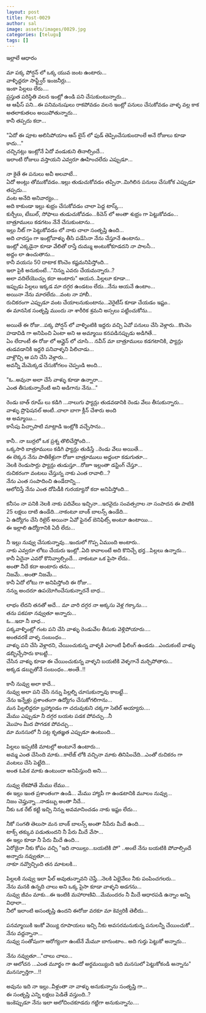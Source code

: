 ```yaml
---
layout: post
title: Post-0029
author: sal
image: assets/images/0029.jpg
categories: [telugu]
tags: []
---
```

ఇల్లాలే ఆధారం  <br>
   <br>
 మా పక్క పోర్షన్ లో ఒక్క యువ జంట ఉంటారు...  <br>
 వాళ్ళిద్దరూ సాఫ్ట్వేర్ ఇంజనీర్లు...  <br>
 ఇంకా పిల్లలు లేరు....  <br>
 ప్రస్తుత పరిస్థితి వలన ఇంట్లో ఉండి పని చేసుకుంటున్నారు...  <br>
 ఆ ఆఫీస్ పని...ఈ పనిమనుషులు రాకపోవడం వలన ఇంట్లో పనులు చేసుకోవడం వాళ్ళ వల్ల కాక అతలాకుతలం అయిపోతున్నారు...  <br>
 కానీ తప్పదు కదా...  <br>
   <br>
 "ఏదో ఈ పూట అలిసిపోయాం ఆన్ లైన్ లో ఫుడ్ తెప్పించేసుకుందాంలే అనే రోజులు కూడా కాదు..."  <br>
 చచ్చినట్లు ఇంట్లోనే ఏదో వండుకుని తినాల్సిందే...  <br>
 ఇలాంటి రోజులు వస్తాయని ఎవ్వరూ ఊహించలేదు ఎప్పుడూ...  <br>
   <br>
 నా కైతే ఈ పనులు అవీ అలవాటే...  <br>
 ఏదో అంట్లు తోముకోవడం..ఇల్లు తుడుచుకోవడం తప్పినా..మిగిలిన పనులు చేసుకోక ఎప్పుడూ తప్పదు...  <br>
 వంట అనేది అనివార్యం...  <br>
 అది కాకుండా ఇల్లు శుభ్రం చేసుకోవడం చాలా పెద్ద టాస్క్...  <br>
 కుర్చీలు, టేబుల్, సోఫాలు తుడుచుకోవడం...కిచెన్ లో అంతా శుభ్రం గా పెట్టుకోవడం...  <br>
 బాత్రూములు కడగటం నేనే చేసుకుంటాను...  <br>
 ఇల్లు నీట్ గా పెట్టుకోవడం లో నాకు చాలా సంతృప్తి ఉంది...  <br>
 అది చాదస్తం గా ఇంట్లోవాళ్ళు తీసి పడేసినా నేను చేస్తూనే ఉంటాను...  <br>
 ఇంట్లో ఎక్కడైనా కూడా వేలితో రాస్తే దుమ్ము అంటుకోకూడదని నా పాలసీ...  <br>
 అద్దం లా ఉంచుతాను...  <br>
 కానీ వయసు 50 దాటాక కొంచెం కష్టమనిపిస్తోంది...  <br>
 ఇలా పైకి అనుకుంటే..."నిన్ను ఎవరు చేయమన్నారు..?  <br>
 అలా వదిలేయొచ్చు కదా అంటారు" ఆయన..పిల్లలూ కూడా...  <br>
 ఇప్పుడు పిల్లలు ఇక్కడ మా దగ్గర ఉండటం లేదు...నేను ఆయనే ఉంటాం...  <br>
 అయినా నేను మారలేదు...వంట నా హాబీ..  <br>
 రుచికరంగా ఎప్పుడూ వంట చేయాలనుకుంటాను...వెరైటీస్ కూడా చేయడం ఇష్టం..  <br>
 ఈ మానసిక సంతృప్తి ముందు నా శారీరిక శ్రమని అస్సలు పట్టించుకోను...  <br>
   <br>
 అయితే ఈ రోజు...పక్క పోర్షన్ లో వాళ్ళింటికి ఇద్దరు వచ్చి ఏవో పనులు చేసి వెళ్లారు...కొంచెం హడావిడి గా అనిపించి  ఏంటా అని ఆ అమ్మాయి కనపడినప్పుడు అడిగితే...  <br>
 ఏం లేదాంటీ ఈ రోజు లో  ఆన్లైన్ లో చూసి... నవీన్ మా బాత్రూములు కడగటానికి, ఫ్యాన్లు తుడవడానికి ఇద్దరి పనివాళ్ళని పిలిచాడు...  <br>
 వాళ్లొచ్చి ఆ పని చేసి వెళ్లారు...  <br>
 అవన్నీ మేమెక్కడ చేసుకోగలం చెప్పండి అంది...  <br>
   <br>
 "ఓ..అవునా అలా చేసే వాళ్ళు కూడా ఉన్నారా...  <br>
 ఎంత తీసుకున్నారేంటి అని అడిగాను నేను..."  <br>
   <br>
 రెండు బాత్ రూమ్ లు కడిగి ...నాలుగు ఫ్యాన్లు తుడవడానికి రెండు వేలు తీసుకున్నారు...  <br>
 వాళ్ళు ప్రొఫెషనల్ ఆంటీ..చాలా బాగా క్లీన్ చేశారు అంది  <br>
 ఆ అమ్మాయి...  <br>
 కాసేపు  పిచ్చాపాటి మాట్లాడి ఇంట్లోకి వచ్చేసాను...  <br>
   <br>
 కానీ.. నా బుర్రలో ఒక ప్రశ్న తొలిచేస్తోంది...  <br>
 ఒక్కసారి బాత్రూములు కడిగి ఫ్యాన్లు తుడిస్తే ..రెండు వేలు అయితే...  <br>
 ఈ లెక్కన నేను పాతికేళ్లుగా రోజూ బాత్రూములు అద్దంలా కడుగుతూ...  <br>
 నెలకి రెండుసార్లు ఫ్యాన్లు తుడుస్తూ...రోజూ ఇల్లంతా డస్టింగ్ చేస్తూ...  <br>
 రుచికరంగా వంటలు చేస్తున్న నాకు ఎంత రావాలి...?  <br>
 నేను ఎంత సంపాదించి ఉండేదాన్ని...  <br>
 ఆలోచిస్తే నేను ఎంత దోపిడీకి గురయ్యానో కదా అనిపిస్తోంది...  <br>
   <br>
 కనీసం నా పనికి నెలకి నాకు పదివేలు ఇచ్చినా...ఇరవైదు సంవత్సరాల నా సంపాదన ఈ పాటికి 25 లక్షలు దాటి ఉండేది...నాకంటూ బాంక్ బాలన్స్ ఉండేది...  <br>
 ఏ ఉద్యోగం చేసి రిటైర్ అయినా ఏవో ఫైనల్ బెనిఫిట్స్ అంటూ ఉంటాయి...  <br>
 ఈ ఇల్లాలి ఉద్యోగానికి ఏదీ లేదు...  <br>
   <br>
 నీ ఇల్లు నువ్వు చేసుకున్నావు...ఇందులో గొప్ప ఏముంది అంటారు..  <br>
 నాకు ఎవ్వరూ లోటు చేయరు ఇంట్లో..ఏది కావాలంటే అది కొనిచ్చే భర్త...పిల్లలు ఉన్నారు...  <br>
 కానీ ఏదైనా ఎవరో కొనివ్వాల్సిందే... నాకంటూ ఒక పైసా లేదు..  <br>
 అంతా నీదే కదా అంటారు తను....  <br>
 నిజమే...అంతా నిజమే...  <br>
 కానీ ఏదో లోటు గా అనిపిస్తోంది ఈ రోజు...  <br>
 నన్ను అందరూ ఉపయోగించేసుకున్నారనే బాధ...  <br>
   <br>
 లాభం లేదని తనతో అదే... మా వారి దగ్గర నా అక్కసు వెళ్ల గక్కాను....  <br>
 తను పకపకా నవ్వుతూ అన్నారు...  <br>
 ఓ...ఇదా నీ బాధ...  <br>
 పక్కవాళ్ళింట్లో గంట పని చేసి వాళ్ళు రెండువేల తీసుకు వెళ్లిపోయారు....  <br>
 అంతవరకే వాళ్ళ సంబంధం...  <br>
 వాళ్ళు పని చేసి వెళ్లారని, చేయించుకున్న వాళ్ళకి ఎలాంటి ఫీలింగ్ ఉండదు...ఎందుకంటే వాళ్ళు డబ్బిచ్చేసారు కాబట్టి...  <br>
 చేసిన వాళ్ళు కూడా ఈ చేయించుకున్న వాళ్ళని బయటికి వెళ్ళగానే మర్చిపోతారు...  <br>
 అక్కడ డబ్బుతోనే సంబంధం...అంతే..!!  <br>
   <br>
 కానీ నువ్వు అలా కాదే...  <br>
 నువ్వు అలా పని చేసి నన్ను పిల్లల్ని  చూసుకున్నావు కాబట్టే...  <br>
 నేను ఇన్నేళ్లు ప్రశాంతంగా ఉద్యోగం చేసుకోగలిగాను...  <br>
 మన పిల్లలిద్దరూ బ్రహ్మాoడం గా చదువుకుని చక్కగా సెటిల్ అయ్యారు....  <br>
 మేము ఎప్పుడూ నీ దగ్గర బయట పడక పోవచ్చు...నీ  <br>
 మొహం మీద పొగడక పోవచ్చు...  <br>
 మా మనసులో నీ పట్ల కృతజ్ఞత ఎప్పుడూ ఉంటుంది...  <br>
   <br>
 పిల్లలు ఇప్పటికీ మాటల్లో అంటూనే ఉంటారు...  <br>
 అమ్మ ఎంత చేసింది మాకు...కాలేజ్ లోకి వచ్చినా మాకు తినిపించేది...ఎంతో రుచికరం గా వంటలు చేసి పెట్టేది...  <br>
 అంత ఓపిక మాకు ఉంటుందా అనిపిస్తుంది అని....  <br>
   <br>
 నువ్వు లేకపోతే మేము లేము...  <br>
 ఈ ఇల్లు ఇంత ప్రశాంతంగా ఉండి... మేము హ్యాపీ గా ఉండటానికి మూలం నువ్వు...  <br>
 నిజం చెప్తున్నా...నాడబ్బు అంతా నీదే...  <br>
 నీకు ఒక రేట్ కట్టి ఇచ్చి నిన్ను అవమానించడం నాకు ఇష్టం లేదు...  <br>
   <br>
 నీకో సంగతి తెలుసా మన బాంక్ బాలన్స్ అంతా నీపేరు మీదే ఉంది....  <br>
 టాక్స్ తక్కువ పడుతుందని నీ పేరు మీదే వేసా...  <br>
 ఈ ఇల్లు కూడా నీ పేరు మీదే ఉంది...  <br>
 ఏరోజైనా నీకు కోపం వచ్చి "ఇది నాయిల్లు...బయటికి పో" ..అంటే నేను బయటికి పోవాల్సిందే అన్నారు నవ్వుతూ....  <br>
 నాకూ నవ్వొచ్చింది తన మాటలకి...  <br>
   <br>
 పిల్లలకి నువ్వు ఇలా ఫీల్ అవుతున్నావని చెప్తే...నెలకి ఏభైవేలు నీకు పంపించగలరు...  <br>
 నేను మనకి ఉన్నది చాలు అని ఒక్క పైసా కూడా వాళ్ళని అడగను...  <br>
 నువ్వు జీవం మాకు...ఈ ఇంటికి మహారాణివి...మేమందరం నీ మీదే ఆధారపడి ఉన్నాం అన్ని విధాలా...  <br>
 నీలో ఇలాంటి అసంతృప్తి ఉందని ఈరోజు వరకూ మా కెవ్వరికీ తెలీదు...  <br>
   <br>
 పనమ్మాయికి ఇంకో వెయ్యి రూపాయలు ఇచ్చి నీకు అవసరమనుకున్న పనులన్నీ చేయించుకో...  <br>
 నేను వద్దన్నానా...  <br>
 నువ్వు సంతోషంగా ఆరోగ్యంగా ఉంటేనే మేమూ బాగుంటాం.. అది గుర్తు పెట్టుకో అన్నారు...  <br>
   <br>
 నేను నవ్వుతూ..."చాలు చాలు...  <br>
 నా ఆలోచన ...ఎంత మూర్ఖం గా ఉందో అర్ధమయ్యింది ఇది మనసులో పెట్టుకోకండి అన్నాను"  మనస్ఫూర్తిగా...!!  <br>
   <br>
 అవును ఇది నా ఇల్లు..వీళ్లంతా నా వాళ్ళు అనుకున్నాను సంతృప్తి గా...  <br>
 ఈ సంతృప్తి ఎన్ని లక్షలు పెడితే వస్తుంది..?  <br>
 ఇంకెప్పుడూ నేను ఇలా ఆలోచించకూడదు గట్టిగా అనుకున్నాను....